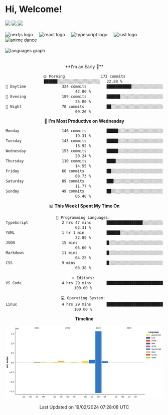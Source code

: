 <div align="center">
  <h1 align="left">
    Hi, Welcome!
  </h1>
  <div align="left">
    <div>
      <img src="https://img.shields.io/github/followers/kraken-afk.svg?style=social&label=Follow&maxAge=2592000" />
      <a href="https://twitter.com/trshppl">
        <img src="https://img.shields.io/twitter/follow/trshppl" />
      </a>
      <a href="https://nv-me.vercel.app">
        <img src="https://img.shields.io/badge/visit-my_site-blue" />
      </a>
    </div>
    <br />
    <div>
      <img src="https://skillicons.dev/icons?i=nextjs" height="40" alt="nextjs logo" />
      <img width="12" />
      <img src="https://skillicons.dev/icons?i=react" height="40" alt="react logo" />
      <img width="12" />
      <img src="https://skillicons.dev/icons?i=ts" height="40" alt="typescript logo" />
      <img width="12" />
      <img src="https://skillicons.dev/icons?i=rust" height="40" alt="rust logo" />
      <img src="https://media.tenor.com/sbvSVkB_hq8AAAAi/anime-dens.gif" alt="anime dance" height="40" />
    </div>
    <br />
    <div>
      <img src="https://github-readme-stats.vercel.app/api/top-langs?username=kraken-afk&locale=en&hide_title=false&layout=compact&card_width=320&langs_count=6&theme=rose_pine&hide_border=true&order=2" height="150" alt="languages graph" />
    </div>
  </div>
  <br />
  <br/>
  <!--START_SECTION:waka-->
**I'm an Early 🐤** 

```text
🌞 Morning                173 commits         ██████░░░░░░░░░░░░░░░░░░░   22.88 % 
🌆 Daytime                324 commits         ███████████░░░░░░░░░░░░░░   42.86 % 
🌃 Evening                189 commits         ██████░░░░░░░░░░░░░░░░░░░   25.00 % 
🌙 Night                  70 commits          ██░░░░░░░░░░░░░░░░░░░░░░░   09.26 % 
```
📅 **I'm Most Productive on Wednesday** 

```text
Monday                   146 commits         █████░░░░░░░░░░░░░░░░░░░░   19.31 % 
Tuesday                  143 commits         █████░░░░░░░░░░░░░░░░░░░░   18.92 % 
Wednesday                153 commits         █████░░░░░░░░░░░░░░░░░░░░   20.24 % 
Thursday                 110 commits         ████░░░░░░░░░░░░░░░░░░░░░   14.55 % 
Friday                   66 commits          ██░░░░░░░░░░░░░░░░░░░░░░░   08.73 % 
Saturday                 89 commits          ███░░░░░░░░░░░░░░░░░░░░░░   11.77 % 
Sunday                   49 commits          ██░░░░░░░░░░░░░░░░░░░░░░░   06.48 % 
```


📊 **This Week I Spent My Time On** 

```text
💬 Programming Languages: 
TypeScript               2 hrs 47 mins       ████████████████░░░░░░░░░   62.31 % 
YAML                     1 hr 1 min          ██████░░░░░░░░░░░░░░░░░░░   22.89 % 
JSON                     15 mins             █░░░░░░░░░░░░░░░░░░░░░░░░   05.60 % 
Markdown                 11 mins             █░░░░░░░░░░░░░░░░░░░░░░░░   04.25 % 
CSS                      9 mins              █░░░░░░░░░░░░░░░░░░░░░░░░   03.38 % 

🔥 Editors: 
VS Code                  4 hrs 29 mins       █████████████████████████   100.00 % 

💻 Operating System: 
Linux                    4 hrs 29 mins       █████████████████████████   100.00 % 
```

**Timeline**

![Lines of Code chart](https://raw.githubusercontent.com/kraken-afk/kraken-afk/main/assets/bar_graph.png)


 Last Updated on 19/02/2024 07:28:08 UTC
<!--END_SECTION:waka-->
</div>
<br />